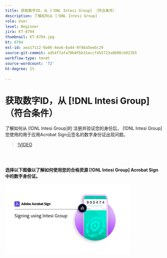 ```yaml
---
title: 获取数字ID，从 [!DNL Intesi Group] （符合条件）
description: 了解如何从 [!DNL Intesi Group]
role: User
level: Beginner
jira: KT-8704
thumbnail: KT-8704.jpg
kt: 8704
exl-id: aea17112-0a06-4ea6-8a44-9f4ba5eebc29
source-git-commit: ad54f7afa78b0fbb31eccf455723a8890cb92355
workflow-type: tm+mt
source-wordcount: '72'
ht-degree: 1%

---
```


# 获取数字ID，从 [!DNL Intesi Group] （符合条件）

了解如何从 [!DNL Intesi Group]的 注册并验证您的身份后， [!DNL Intesi Group] 您使用的用于应用Acrobat Sign云签名的数字身份证出现问题。

>[!VIDEO](https://video.tv.adobe.com/v/337064?quality=12&learn=on&hidetitle=true)

<br> 

**选择以下图像以了解如何使用您的合格资源 [!DNL Intesi Group] Acrobat Sign中的数字身份证。**

[![图像](assets/IntesiSign_400.png)](intesi-sign.md)
